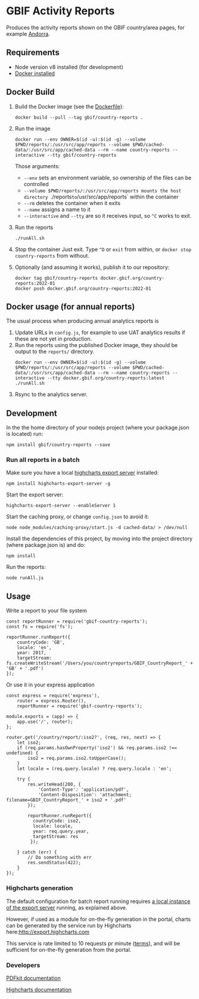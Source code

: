 # GBIF Activity Reports

Produces the activity reports shown on the GBIF country/area pages, for example [Andorra](https://www.gbif.org/sites/default/files/gbif_analytics/country/AD/GBIF_CountryReport_AD.pdf).

## Requirements

* Node version v8 installed (for development)
* [Docker installed](https://docs.docker.com/engine/installation/)

## Docker Build

1. Build the Docker image (see the [Dockerfile](./Dockerfile)):
   ```
   docker build --pull --tag gbif/country-reports .
   ```

2. Run the image
   ```
   docker run --env OWNER=$(id -u):$(id -g) --volume $PWD/reports/:/usr/src/app/reports --volume $PWD/cached-data/:/usr/src/app/cached-data --rm --name country-reports --interactive --tty gbif/country-reports
   ```

   Those arguments:

   * `--env` sets an environment variable, so ownership of the files can be controlled
   * `--volume $PWD/reports/:/usr/src/app/reports mounts the host directory `./reports` to `/usr/src/app/reports` within the container
   * `--rm` deletes the container when it exits
   * `--name` assigns a name to it
   * `--interactive` and `--tty` are so it receives input, so `^C` works to exit.

3. Run the reports
   ```
   ./runAll.sh
   ```

4. Stop the container
   Just exit. Type `^D` or `exit` from within, or `docker stop country-reports` from without.

5. Optionally (and assuming it works), publish it to our repository:
   ```
   docker tag gbif/country-reports docker.gbif.org/country-reports:2022-01
   docker push docker.gbif.org/country-reports:2022-01
   ```

## Docker usage (for annual reports)

The usual process when producing annual analytics reports is

1. Update URLs in `config.js`, for example to use UAT analytics results if these are not yet in production.
2. Run the reports using the published Docker image, they should be output to the `reports/` directory.
   ```
   docker run --env OWNER=$(id -u):$(id -g) --volume $PWD/reports/:/usr/src/app/reports --volume $PWD/cached-data/:/usr/src/app/cached-data --rm --name country-reports --interactive --tty docker.gbif.org/country-reports:latest
   ./runAll.sh
   ```
3. Rsync to the analytics server.

## Development

In the the home directory of your nodejs project (where your package.json is located) run:
```
npm install gbif/country-reports --save
```

### Run all reports in a batch

Make sure you have a local [highcharts export server](https://www.highcharts.com/docs/export-module/setting-up-the-server) installed:

```
npm install highcharts-export-server -g
```

Start the export server:

```
highcharts-export-server --enableServer 1
```

Start the caching proxy, or change `config.json` to avoid it:
```
node node_modules/caching-proxy/start.js -d cached-data/ > /dev/null
```

Install the dependencies of this project, by moving into the project directory (where package.json is) and do:

```
npm install
```

Run the reports:

```
node runAll.js
```

## Usage

Write a report to your file system

```
const reportRunner = require('gbif-country-reports');
const fs = require('fs');

reportRunner.runReport({
    countryCode: 'GB',
    locale: 'en',
    year: 2017,
    targetStream: fs.createWriteStream('/Users/you/countryreports/GBIF_CountryReport_' + 'GB' + '.pdf')
});
```

Or use it in your express application

```
const express = require('express'),
    router = express.Router(),
    reportRunner = require('gbif-country-reports');

module.exports = (app) => {
    app.use('/', router);
};

router.get('/country/report/:iso2?', (req, res, next) => {
    let iso2;
    if (req.params.hasOwnProperty('iso2') && req.params.iso2 !== undefined) {
        iso2 = req.params.iso2.toUpperCase();
    }
    let locale = (req.query.locale) ? req.query.locale : 'en';

    try {
        res.writeHead(200, {
            'Content-Type': 'application/pdf',
            'Content-Disposition': 'attachment; filename=GBIF_CountryReport_' + iso2 + '.pdf'
        });

        reportRunner.runReport({
          countryCode: iso2,
          locale: locale,
          year: req.query.year,
          targetStream: res
         });

    } catch (err) {
        // Do something with err
        res.sendStatus(422);
    }
});
```

### Highcharts generation
The default configuration for batch report running requires [a local instance of the export server](https://www.highcharts.com/docs/export-module/setting-up-the-server) running, as explained above.

However, if used as a module for on-the-fly generation in the portal, charts can be generated by the service run by Highcharts here:http://export.highcharts.com

This service is rate limited to 10 requests pr minute ([terms](https://www.highcharts.com/docs/export-module/terms)), and will be sufficient for on-the-fly generation from the portal.


### Developers

[PDFkit documentation](http://pdfkit.org/)

[Highcharts documentation](https://www.highcharts.com/demo)
